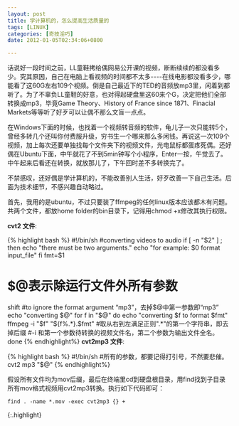 ```yaml
---
layout: post
title: 学计算机的，怎么提高生活质量的
tags: [LINUX]
categories: [奇技淫巧]
date: 2012-01-05T02:34:06+0800

---
```


话说好一段时间之前，LL童鞋拷给偶网易公开课的视频，断断续续的都没看多少。究其原因，自己在电脑上看视频的时间都不太多----在线电影都没看多少，哪能看了这60G左右109个视频。倒是自己最近下的TED的音频放mp3里，闲着到都听了。为了不辜负LL童鞋的好意，也对得起硬盘里这60来个G，决定把他们全部转换成mp3，毕竟Game Theory、History of France since 1871、Finacial Markets等等听了好歹可以让偶不那么文盲一点点。

在Windows下面的时候，也找着一个视频转音频的软件，龟儿子一次只能转5个，曾经多转几个还叫你付费服升级，穷书生一个哪来那么多闲钱。再说这一次109个视频，加上每次还要单独找每个文件夹下的视频文件，光电鼠标都蛋疼死偶。还好偶在Ubuntu下面，中午就花了不到5min钟写个小程序，Enter一按，午觉去了。中午起来后看还在转换，就放那儿了，下午回时差不多转换完了。

不禁感叹，还好偶是学计算机的，不能改善别人生活，好歹改善一下自己生活。后面为技术细节，不感兴趣自动略过。

首先，我用的是ubuntu，不过只要装了ffmpeg的任何linux版本应该都木有问题。共两个文件，都放home folder的bin目录下，记得用chmod +x修改其执行权限。

**cvt2 文件**:

{% highlight bash %}
#!/bin/sh
#converting videos to audio
if [ -n "$2" ] ; then
echo "there must be two arguments."
echo "for example: $0 format input_file"
fi
fmt=$1 
# $@表示除运行文件外所有参数
shift #to ignore the format argument “mp3”，去掉$@中第一参数即“mp3”
echo "converting $@"
for f in "$@" 
do 
echo "converting $f to format $fmt"
ffmpeg -i "$f" "${f%.*}.$fmt" #取从右到左满足正则".*"的第一个字符串，即去掉后缀
        #-i 和第一个参数待转换的视频文件名，第二个参数为输出文件全名。
done
{% endhighlight%}
**cvt2mp3 文件**:

{% highlight bash %}
#!/bin/sh
#所有的参数，都要记得打引号，不然要悲催。
cvt2 mp3 "$@"
{% endhighlight%}

假设所有文件均为mov后缀，最后在终端里cd到硬盘根目录，用find找到子目录所有mov格式视频用cvt2mp3转换。执行如下代码即可：

    find . -name *.mov -exec cvt2mp3 {} +
{:.highlight}